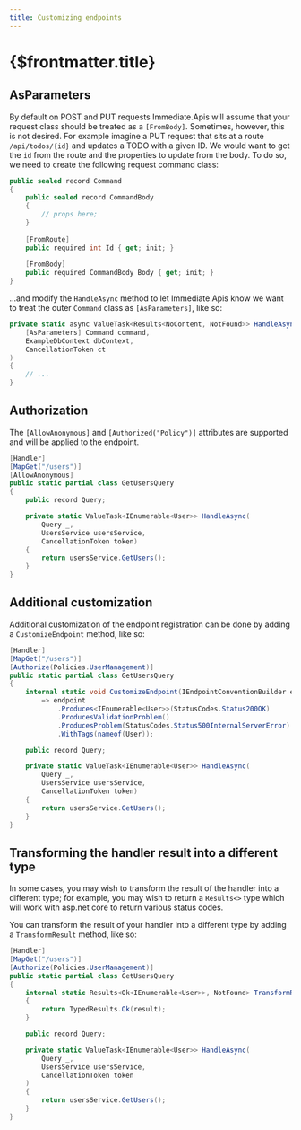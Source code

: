 ```yaml
---
title: Customizing endpoints
---
```


# {$frontmatter.title}

## AsParameters

By default on POST and PUT requests Immediate.Apis will assume that your request class should be treated as a `[FromBody]`. Sometimes, however, this is not desired. For example imagine a PUT request that sits at a route `/api/todos/{id}` and updates a TODO with a given ID. We would want to get the `id` from the route and the properties to update from the body. To do so, we need to create the following request command class:

```cs |copy|title=UpdateTodo.cs
public sealed record Command
{
    public sealed record CommandBody
    {
        // props here;
    }
    
    [FromRoute]
    public required int Id { get; init; }
    
    [FromBody]
    public required CommandBody Body { get; init; }
}
```

...and modify the `HandleAsync` method to let Immediate.Apis know we want to treat the outer `Command` class as `[AsParameters]`, like so:

```cs |copy|title=UpdateTodo.cs {2}
private static async ValueTask<Results<NoContent, NotFound>> HandleAsync(
    [AsParameters] Command command,
    ExampleDbContext dbContext,
    CancellationToken ct
) 
{
    // ...
}
```

## Authorization

The `[AllowAnonymous]` and `[Authorized("Policy")]` attributes are supported and will be applied to the endpoint.

```cs |copy|title=GetUsersQuery.cs {3}
[Handler]
[MapGet("/users")]
[AllowAnonymous]
public static partial class GetUsersQuery
{
    public record Query;

    private static ValueTask<IEnumerable<User>> HandleAsync(
        Query _,
        UsersService usersService,
        CancellationToken token)
    {
        return usersService.GetUsers();
    }
}
```

## Additional customization

Additional customization of the endpoint registration can be done by adding a `CustomizeEndpoint` method, like so:

```cs |copy|title=GetUsersQuery.cs {5-9}
[Handler]
[MapGet("/users")]
[Authorize(Policies.UserManagement)]
public static partial class GetUsersQuery
{
    internal static void CustomizeEndpoint(IEndpointConventionBuilder endpoint)
        => endpoint
            .Produces<IEnumerable<User>>(StatusCodes.Status200OK)
            .ProducesValidationProblem()
            .ProducesProblem(StatusCodes.Status500InternalServerError)
            .WithTags(nameof(User));

    public record Query;

    private static ValueTask<IEnumerable<User>> HandleAsync(
        Query _,
        UsersService usersService,
        CancellationToken token)
    {
        return usersService.GetUsers();
    }
}
```

## Transforming the handler result into a different type

In some cases, you may wish to transform the result of the handler into a different type; for example, you may wish to return a `Results<>` type which will work with asp.net core to return various status codes. 

You can transform the result of your handler into a different type by adding a `TransformResult` method, like so:

```cs |copy|title=GetUsersQuery.cs {5-8}
[Handler]
[MapGet("/users")]
[Authorize(Policies.UserManagement)]
public static partial class GetUsersQuery
{
    internal static Results<Ok<IEnumerable<User>>, NotFound> TransformResult(IEnumerable<User> result)
    {
        return TypedResults.Ok(result);
    }

    public record Query;

    private static ValueTask<IEnumerable<User>> HandleAsync(
        Query _,
        UsersService usersService,
        CancellationToken token
    )
    {
        return usersService.GetUsers();
    }
}
```
